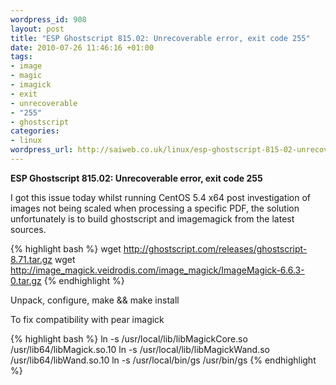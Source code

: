 ```yaml
--- 
wordpress_id: 908
layout: post
title: "ESP Ghostscript 815.02: Unrecoverable error, exit code 255"
date: 2010-07-26 11:46:16 +01:00
tags: 
- image
- magic
- imagick
- exit
- unrecoverable
- "255"
- ghostscript
categories: 
- linux
wordpress_url: http://saiweb.co.uk/linux/esp-ghostscript-815-02-unrecoverable-error-exit-code-255
---
```

<strong>ESP Ghostscript 815.02: Unrecoverable error, exit code 255</strong>

I got this issue today whilst running CentOS 5.4 x64 post investigation of images not being scaled when processing a specific PDF, the solution unfortunately is to build ghostscript and imagemagick from the latest sources.

{% highlight bash %}
wget http://ghostscript.com/releases/ghostscript-8.71.tar.gz
wget http://image_magick.veidrodis.com/image_magick/ImageMagick-6.6.3-0.tar.gz
{% endhighlight %}

Unpack, configure, make && make install

To fix compatibility with pear imagick

{% highlight bash %}
ln -s /usr/local/lib/libMagickCore.so /usr/lib64/libMagick.so.10
ln -s /usr/local/lib/libMagickWand.so /usr/lib64/libWand.so.10
ln -s /usr/local/bin/gs /usr/bin/gs
{% endhighlight %}
